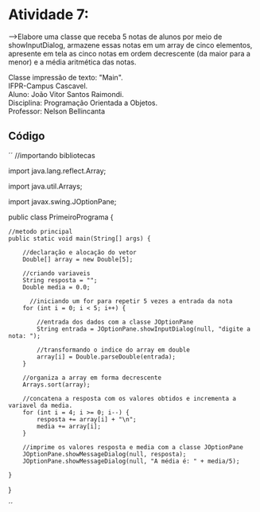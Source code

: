 # Atividade 7:

-->Elabore uma classe que receba 5 notas de alunos por meio de showInputDialog, armazene essas notas em um array de cinco elementos, apresente em tela as cinco notas em ordem decrescente (da maior para a menor) e a média aritmética das notas.

Classe impressão de texto: "Main".     
IFPR-Campus Cascavel.     
Aluno: João Vitor Santos Raimondi.     
Disciplina: Programação Orientada a Objetos.     
Professor: Nelson Bellincanta     


## Código
´´
//importando bibliotecas

import java.lang.reflect.Array;

import java.util.Arrays;

import javax.swing.JOptionPane;




public class PrimeiroPrograma {

    //metodo principal
    public static void main(String[] args) {
        
        //declaração e alocação do vetor
        Double[] array = new Double[5];
        
        //criando variaveis
        String resposta = "";
        Double media = 0.0;
        
          //iniciando um for para repetir 5 vezes a entrada da nota
        for (int i = 0; i < 5; i++) {
            
            //entrada dos dados com a classe JOptionPane
            String entrada = JOptionPane.showInputDialog(null, "digite a nota: ");
            
            //transformando o indice do array em double
            array[i] = Double.parseDouble(entrada);
        }

        //organiza a array em forma decrescente
        Arrays.sort(array);
        
        //concatena a resposta com os valores obtidos e incrementa a variavel da media.
        for (int i = 4; i >= 0; i--) {
            resposta += array[i] + "\n";
            media += array[i];
        }
        
        //imprime os valores resposta e media com a classe JOptionPane
        JOptionPane.showMessageDialog(null, resposta);
        JOptionPane.showMessageDialog(null, "A média é: " + media/5);
        
    }
}

´´
